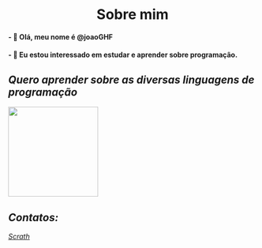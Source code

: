 <h1 align="center"> Sobre mim </h1>
<h4>- 👋 Olá, meu nome é <b>@joaoGHF</b></h4>
<h4>- 👀 Eu estou interessado em estudar e aprender sobre programação.</h4>
<h2 text_align="center"; ><i>Quero aprender sobre as diversas linguagens de programação</i></h2>
<img src="https://www.simplilearn.com/ice9/free_resources_article_thumb/Best-Programming-Languages-to-Start-Learning-Today.jpg" widht="325" height="182">
<h2><i>Contatos:<i></h2>
<a href="https://scratch.mit.edu/users/JoaoGabrielHF/">Scrath</a>

